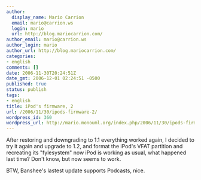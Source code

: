 ```yaml
---
author:
  display_name: Mario Carrion
  email: mario@carrion.ws
  login: mario
  url: http://blog.mariocarrion.com/
author_email: mario@carrion.ws
author_login: mario
author_url: http://blog.mariocarrion.com/
categories:
- english
comments: []
date: 2006-11-30T20:24:51Z
date_gmt: 2006-12-01 02:24:51 -0500
published: true
status: publish
tags:
- english
title: iPod's firmware, 2
url: /2006/11/30/ipods-firmware-2/
wordpress_id: 360
wordpress_url: http://mario.monouml.org/index.php/2006/11/30/ipods-firmware-2/
---
```


<p>After restoring and downgrading to 1.1 everything worked again, I decided to try it again and upgrade to 1.2, and format the iPod's VFAT partition and recreating its "fylesystem" now iPod is working as usual, what happened last time? Don't know, but now seems to work.</p>
<p>BTW, Banshee's lastest update supports Podcasts, nice.</p>
